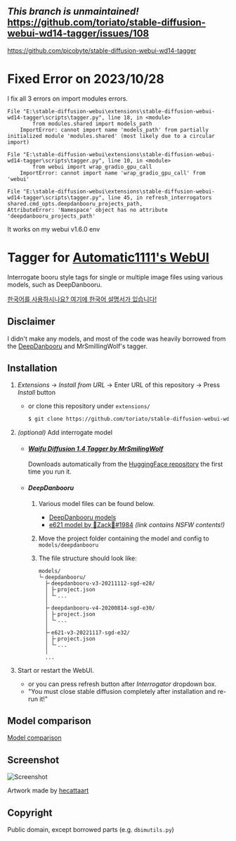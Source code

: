 ***This branch is unmaintained!***
https://github.com/toriato/stable-diffusion-webui-wd14-tagger/issues/108
---
https://github.com/picobyte/stable-diffusion-webui-wd14-tagger



# Fixed Error on 2023/10/28
I fix all 3 errors on import modules errors.

```
File "E:\stable-diffusion-webui\extensions\stable-diffusion-webui-wd14-tagger\scripts\tagger.py", line 18, in <module>
        from modules.shared import models_path
    ImportError: cannot import name 'models_path' from partially initialized module 'modules.shared' (most likely due to a circular import)
```
```
File "E:\stable-diffusion-webui\extensions\stable-diffusion-webui-wd14-tagger\scripts\tagger.py", line 10, in <module>
        from webui import wrap_gradio_gpu_call
    ImportError: cannot import name 'wrap_gradio_gpu_call' from 'webui'
```
```
File "E:\stable-diffusion-webui\extensions\stable-diffusion-webui-wd14-tagger\scripts\tagger.py", line 45, in refresh_interrogators
shared.cmd_opts.deepdanbooru_projects_path,
AttributeError: 'Namespace' object has no attribute 'deepdanbooru_projects_path'
```

It works on my webui v1.6.0 env


# Tagger for [Automatic1111's WebUI](https://github.com/AUTOMATIC1111/stable-diffusion-webui)
Interrogate booru style tags for single or multiple image files using various models, such as DeepDanbooru.

[한국어를 사용하시나요? 여기에 한국어 설명서가 있습니다!](README.ko.md)

## Disclaimer
I didn't make any models, and most of the code was heavily borrowed from the [DeepDanbooru](https://github.com/KichangKim/DeepDanbooru) and MrSmillingWolf's tagger.

## Installation
1. *Extensions* -> *Install from URL* -> Enter URL of this repository -> Press *Install* button
   - or clone this repository under `extensions/`
      ```sh
      $ git clone https://github.com/toriato/stable-diffusion-webui-wd14-tagger.git extensions/tagger
      ```

1. *(optional)* Add interrogate model
   - #### [*Waifu Diffusion 1.4 Tagger by MrSmilingWolf*](docs/what-is-wd14-tagger.md)
      Downloads automatically from the [HuggingFace repository](https://huggingface.co/SmilingWolf/wd-v1-4-vit-tagger) the first time you run it.

   - #### *DeepDanbooru*
      1. Various model files can be found below.
         - [DeepDanbooru models](https://github.com/KichangKim/DeepDanbooru/releases)
         - [e621 model by 🐾Zack🐾#1984](https://discord.gg/BDFpq9Yb7K)
            *(link contains NSFW contents!)*

      1. Move the project folder containing the model and config to `models/deepdanbooru`

      1. The file structure should look like:
         ```
         models/
         └╴deepdanbooru/
           ├╴deepdanbooru-v3-20211112-sgd-e28/
           │ ├╴project.json
           │ └╴...
           │
           ├╴deepdanbooru-v4-20200814-sgd-e30/
           │ ├╴project.json
           │ └╴...
           │
           ├╴e621-v3-20221117-sgd-e32/
           │ ├╴project.json
           │ └╴...
           │
           ...
         ```

1. Start or restart the WebUI.
   - or you can press refresh button after *Interrogator* dropdown box.
   - "You must close stable diffusion completely after installation and re-run it!"


## Model comparison
[Model comparison](docs/model-comparison.md)

## Screenshot
![Screenshot](docs/screenshot.png)

Artwork made by [hecattaart](https://vk.com/hecattaart?w=wall-89063929_3767)

## Copyright

Public domain, except borrowed parts (e.g. `dbimutils.py`)
